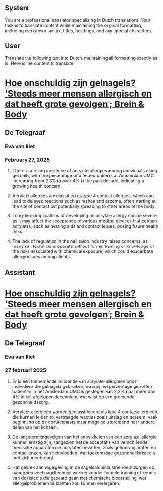 ## System

You are a professional translator specializing in Dutch translations. 
Your task is to translate content while maintaining the original formatting, including markdown syntax, 
titles, headings, and any special characters.

## User

Translate the following text into Dutch, maintaining all formatting exactly as is.
Here is the content to translate:
# [Hoe onschuldig zijn gelnagels? ’Steeds meer mensen allergisch en dat heeft grote gevolgen’; Brein & Body](https://advance.lexis.com/api/document?collection=news&id=urn:contentItem:6F71-J433-S6X4-T3CX-00000-00&context=1519360)
## De Telegraaf
### Eva van Riet
### February 27, 2025

1. There is a rising incidence of acrylate allergies among individuals using gel nails, with the percentage of affected patients at Amsterdam UMC increasing from 2.3% to over 4% in the past decade, indicating a growing health concern.

2. Acrylate allergies are classified as type 4 contact allergies, which can lead to delayed reactions such as rashes and eczema, often starting at the site of contact but potentially spreading to other areas of the body.

3. Long-term implications of developing an acrylate allergy can be severe, as it may affect the acceptance of various medical devices that contain acrylates, such as hearing aids and contact lenses, posing future health risks.

4. The lack of regulation in the nail salon industry raises concerns, as many nail technicians operate without formal training or knowledge of the risks associated with chemical exposure, which could exacerbate allergy issues among clients.

## Assistant

# [Hoe onschuldig zijn gelnagels? ’Steeds meer mensen allergisch en dat heeft grote gevolgen’; Brein & Body](https://advance.lexis.com/api/document?collection=news&id=urn:contentItem:6F71-J433-S6X4-T3CX-00000-00&context=1519360)
## De Telegraaf
### Eva van Riet
### 27 februari 2025

1. Er is een toenemende incidentie van acrylate-allergieën onder individuen die gelnagels gebruiken, waarbij het percentage getroffen patiënten in het Amsterdam UMC is gestegen van 2,3% naar meer dan 4% in het afgelopen decennium, wat wijst op een groeiende gezondheidszorg.

2. Acrylate-allergieën worden geclassificeerd als type 4 contactallergieën, die kunnen leiden tot vertraagde reacties zoals uitslag en eczeem, vaak beginnend op de contactplaats maar mogelijk uitbreidend naar andere delen van het lichaam.

3. De langetermijngevolgen van het ontwikkelen van een acrylate-allergie kunnen ernstig zijn, aangezien het de acceptatie van verschillende medische apparaten die acrylaten bevatten, zoals gehoorapparaten en contactlenzen, kan beïnvloeden, wat toekomstige gezondheidsrisico's met zich meebrengt.

4. Het gebrek aan regelgeving in de nagelsalonindustrie roept zorgen op, aangezien veel nageltechnici werken zonder formele training of kennis van de risico's die gepaard gaan met chemische blootstelling, wat allergieproblemen bij klanten zou kunnen verergeren.

